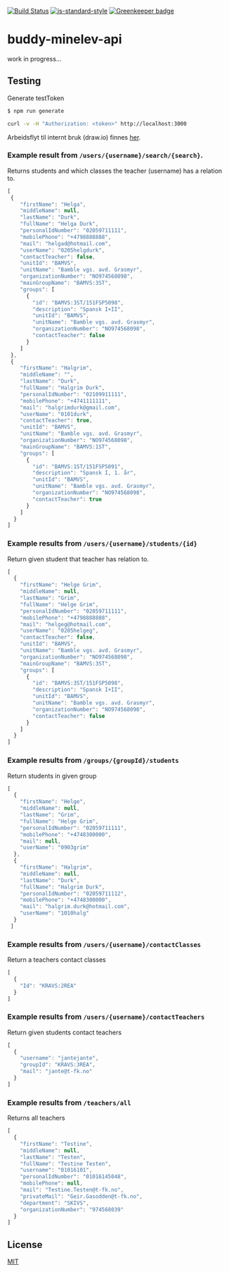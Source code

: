 [![Build Status](https://travis-ci.org/telemark/buddy-minelev-api.svg?branch=master)](https://travis-ci.org/telemark/buddy-minelev-api)
[![js-standard-style](https://img.shields.io/badge/code%20style-standard-brightgreen.svg?style=flat)](https://github.com/feross/standard)
[![Greenkeeper badge](https://badges.greenkeeper.io/telemark/buddy-minelev-api.svg)](https://greenkeeper.io/)

# buddy-minelev-api

work in progress...

## Testing

Generate testToken

```sh
$ npm run generate
```

```sh
curl -v -H "Authorization: <token>" http://localhost:3000
```

Arbeidsflyt til internt bruk (draw.io) finnes [her](https://drive.google.com/file/d/0Bxh4BAJEIHuoeHU2a3J2LTRRVDA/view?usp=sharing).

### Example result from ```/users/{username}/search/{search}```.

Returns students and which classes the teacher (username) has a relation to.
```js
[
 {
    "firstName": "Helga",
    "middleName": null,
    "lastName": "Durk",
    "fullName": "Helga Durk",
    "personalIdNumber": "02059711111",
    "mobilePhone": "+4798888888",
    "mail": "helgad@hotmail.com",
    "userName": "0205helgdurk",
    "contactTeacher": false,
    "unitId": "BAMVS",
    "unitName": "Bamble vgs. avd. Grasmyr",
    "organizationNumber": "NO974568098",
    "mainGroupName": "BAMVS:3ST",
    "groups": [
      {
        "id": "BAMVS:3ST/151FSP5098",
        "description": "Spansk I+II",
        "unitId": "BAMVS",
        "unitName": "Bamble vgs. avd. Grasmyr",
        "organizationNumber": "NO974568098",
        "contactTeacher": false
      }
    ]
 },
 {
    "firstName": "Halgrim",
    "middleName": "",
    "lastName": "Durk",
    "fullName": "Halgrim Durk",
    "personalIdNumber": "02109911111",
    "mobilePhone": "+4741111111",
    "mail": "halgrimdurk@gmail.com",
    "userName": "0101durk",
    "contactTeacher": true,
    "unitId": "BAMVS",
    "unitName": "Bamble vgs. avd. Grasmyr",
    "organizationNumber": "NO974568098",
    "mainGroupName": "BAMVS:1ST",
    "groups": [
      {
        "id": "BAMVS:1ST/151FSP5091",
        "description": "Spansk I, 1. år",
        "unitId": "BAMVS",
        "unitName": "Bamble vgs. avd. Grasmyr",
        "organizationNumber": "NO974568098",
        "contactTeacher": true
      }
    ]
  }
]
```


### Example results from ```/users/{username}/students/{id}```

Return given student that teacher has relation to.
```js
[
  {
    "firstName": "Helge Grim",
    "middleName": null,
    "lastName": "Grim",
    "fullName": "Helge Grim",
    "personalIdNumber": "02059711111",
    "mobilePhone": "+4798888888",
    "mail": "helgeg@hotmail.com",
    "userName": "0205helgeg",
    "contactTeacher": false,
    "unitId": "BAMVS",
    "unitName": "Bamble vgs. avd. Grasmyr",
    "organizationNumber": "NO974568098",
    "mainGroupName": "BAMVS:3ST",
    "groups": [
      {
        "id": "BAMVS:3ST/151FSP5098",
        "description": "Spansk I+II",
        "unitId": "BAMVS",
        "unitName": "Bamble vgs. avd. Grasmyr",
        "organizationNumber": "NO974568098",
        "contactTeacher": false
      }
    ]
  }
]
```

### Example results from ```/groups/{groupId}/students```

Return students in given group
```js
[
  {
    "firstName": "Helge",
    "middleName": null,
    "lastName": "Grim",
    "fullName": "Helge Grim",
    "personalIdNumber": "02059711111",
    "mobilePhone": "+4748300000",
    "mail": null,
    "userName": "0903grim"
  },
  {
    "firstName": "Halgrim",
    "middleName": null,
    "lastName": "Durk",
    "fullName": "Halgrim Durk",
    "personalIdNumber": "02059711112",
    "mobilePhone": "+4748300000",
    "mail": "halgrim.durk@hotmail.com",
    "userName": "1010halg"
  }
 ]
```

### Example results from ```/users/{username}/contactClasses```

Return a teachers contact classes
```js
[
  {
    "Id": "KRAVS:2REA"
  }
]
```

### Example results from ```/users/{username}/contactTeachers```

Return given students contact teachers
```js
[
  {
    "username": "jantejante",
    "groupId": "KRAVS:3REA",
    "mail": "jante@t-fk.no"
  }
]
```

### Example results from ```/teachers/all```

Returns all teachers


```js
[
  {
    "firstName": "Testine",
    "middleName": null,
    "lastName": "Testen",
    "fullName": "Testine Testen",
    "username": "01016101",
    "personalIdNumber": "01016145048",
    "mobilePhone": null,
    "mail": "Testine.Testen@t-fk.no",
    "privateMail": "Geir.Gasodden@t-fk.no",
    "department": "SKIVS",
    "organizationNumber": "974568039"
  }
]
```

## License
[MIT](LICENSE)